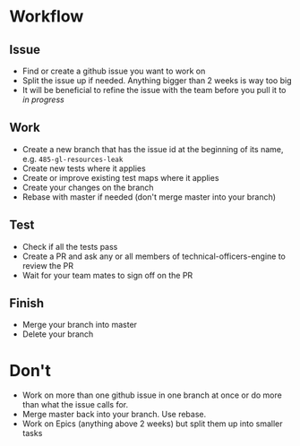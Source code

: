 # Workflow
## Issue
- Find or create a github issue you want to work on
- Split the issue up if needed. Anything bigger than 2 weeks is way too big
- It will be beneficial to refine the issue with the team before you pull it to *in progress*
## Work
- Create a new branch that has the issue id at the beginning of its name, e.g. `485-gl-resources-leak`
- Create new tests where it applies
- Create or improve existing test maps where it applies
- Create your changes on the branch
- Rebase with master if needed (don't merge master into your branch)
## Test
- Check if all the tests pass
- Create a PR and ask any or all members of technical-officers-engine to review the PR
- Wait for your team mates to sign off on the PR
## Finish
- Merge your branch into master
- Delete your branch
# Don't
- Work on more than one github issue in one branch at once or do more than what the issue calls for.
- Merge master back into your branch. Use rebase.
- Work on Epics (anything above 2 weeks) but split them up into smaller tasks

